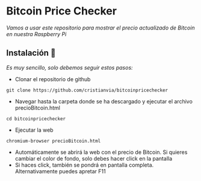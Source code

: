 # Bitcoin Price Checker

_Vamos a usar este repositorio para mostrar el precio actualizado de Bitcoin en nuestra Raspberry Pi_

## Instalación 🚀

_Es muy sencillo, solo debemos seguir estos pasos:_
* Clonar el repositorio de github
```
git clone https://github.com/cristianvia/bitcoinpricechecker
```
* Navegar hasta la carpeta donde se ha descargado y ejecutar el archivo precioBitcoin.html
```
cd bitcoinpricechecker
```
* Ejecutar la web
```
chromium-browser precioBitcoin.html
```
* Automáticamente se abrirá la web con el precio de Bitcoin. Si quieres cambiar el color de fondo, solo debes hacer click en la pantalla
* Si haces click, también se pondrá en pantalla completa. Alternativamente puedes apretar F11